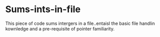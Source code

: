 # Sums-ints-in-file
This piece of code sums intergers in a file..entaisl the basic file handlin kownledge and a pre-requisite of pointer familiarity. 
